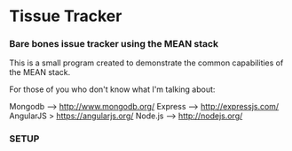Tissue Tracker
==============

### Bare bones issue tracker using the MEAN stack

This is a small program created to demonstrate the common capabilities of the MEAN stack.

For those of you who don't know what I'm talking about:

Mongodb --> http://www.mongodb.org/
Express --> http://expressjs.com/
AngularJS > https://angularjs.org/
Node.js --> http://nodejs.org/

### SETUP